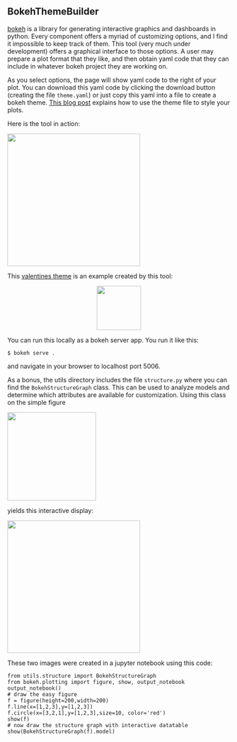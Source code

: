## BokehThemeBuilder


[bokeh](http://bokeh.org) is a library for generating interactive graphics and dashboards in python. 
Every component offers a myriad of customizing options, and I find it impossible to keep track of them.
This tool (very much under development) offers a graphical interface to those options. A user
may prepare a plot format that they like, and then obtain yaml code that they
can include in whatever bokeh project they are working on.

As you select options,  the page will show yaml code to the right of your plot. 
You can download this yaml code by clicking the download button (creating the file ```theme.yaml```) or just
copy this yaml into a file to create a bokeh theme. [This blog post](https://blog.bokeh.org/posts/styling-bokeh)
explains how to use the theme file to style your plots.

Here is the tool in action:

<img src="images/theme.gif" width=300>


This [valentines theme](themes/valentines.yaml) is an example created by this tool:

<center>
<img src="images/valentines.png" width=100>
</center>


You can run this locally as a bokeh server app. 
You run it like this:
```
$ bokeh serve .
```
and navigate in your browser to localhost port 5006.

As a bonus, the utils directory includes the file ```structure.py``` where you can find the ```BokehStructureGraph```
class. This can be used to analyze models and determine which attributes are available for customization.
Using this class on the simple figure

<img src="images/simple.png" width=200>

yields this interactive display:

<img src="images/peek.gif" width=300>

These two images were created in a jupyter notebook using this code:

```
from utils.structure import BokehStructureGraph
from bokeh.plotting import figure, show, output_notebook
output_notebook()
# draw the easy figure
f = figure(height=200,width=200)
f.line(x=[1,2,3],y=[1,2,3])
f.circle(x=[3,2,1],y=[1,2,3],size=10, color='red')
show(f)
# now draw the structure graph with interactive datatable
show(BokehStructureGraph(f).model)
```






